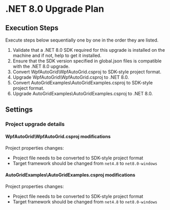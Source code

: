 # .NET 8.0 Upgrade Plan

## Execution Steps

Execute steps below sequentially one by one in the order they are listed.

1. Validate that a .NET 8.0 SDK required for this upgrade is installed on the machine and if not, help to get it installed.
2. Ensure that the SDK version specified in global.json files is compatible with the .NET 8.0 upgrade.
3. Convert WpfAutoGrid\WpfAutoGrid.csproj to SDK-style project format.
4. Upgrade WpfAutoGrid\WpfAutoGrid.csproj to .NET 8.0.
5. Convert AutoGridExamples\AutoGridExamples.csproj to SDK-style project format.
6. Upgrade AutoGridExamples\AutoGridExamples.csproj to .NET 8.0.

## Settings

### Project upgrade details

#### WpfAutoGrid\WpfAutoGrid.csproj modifications

Project properties changes:
  - Project file needs to be converted to SDK-style project format
  - Target framework should be changed from `net4.8` to `net8.0-windows`

#### AutoGridExamples\AutoGridExamples.csproj modifications

Project properties changes:
  - Project file needs to be converted to SDK-style project format
  - Target framework should be changed from `net4.8` to `net8.0-windows`